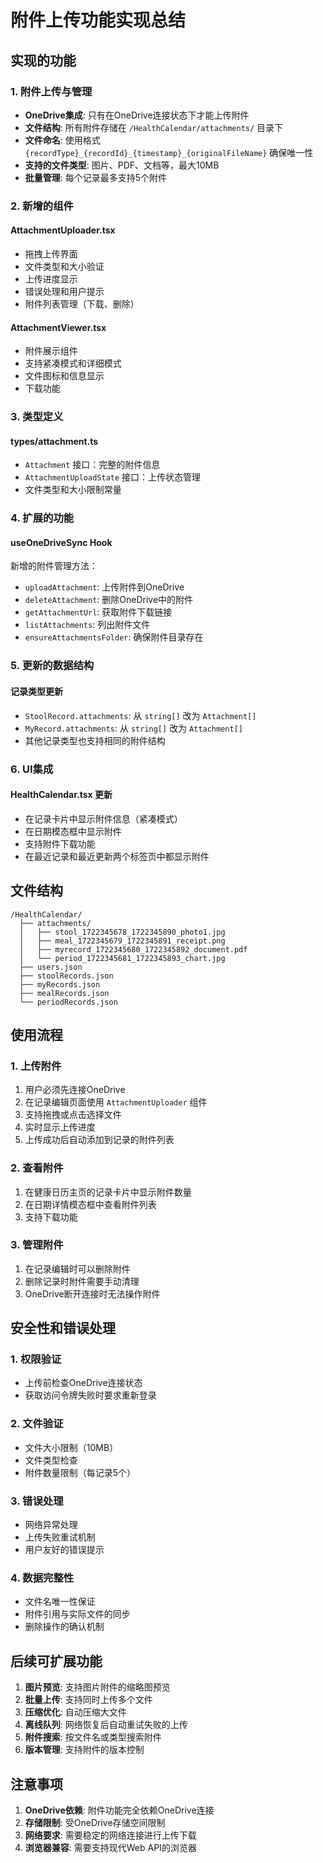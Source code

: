 # 附件上传功能实现总结

## 实现的功能

### 1. 附件上传与管理
- **OneDrive集成**: 只有在OneDrive连接状态下才能上传附件
- **文件结构**: 所有附件存储在 `/HealthCalendar/attachments/` 目录下
- **文件命名**: 使用格式 `{recordType}_{recordId}_{timestamp}_{originalFileName}` 确保唯一性
- **支持的文件类型**: 图片、PDF、文档等，最大10MB
- **批量管理**: 每个记录最多支持5个附件

### 2. 新增的组件

#### AttachmentUploader.tsx
- 拖拽上传界面
- 文件类型和大小验证
- 上传进度显示
- 错误处理和用户提示
- 附件列表管理（下载、删除）

#### AttachmentViewer.tsx
- 附件展示组件
- 支持紧凑模式和详细模式
- 文件图标和信息显示
- 下载功能

### 3. 类型定义

#### types/attachment.ts
- `Attachment` 接口：完整的附件信息
- `AttachmentUploadState` 接口：上传状态管理
- 文件类型和大小限制常量

### 4. 扩展的功能

#### useOneDriveSync Hook
新增的附件管理方法：
- `uploadAttachment`: 上传附件到OneDrive
- `deleteAttachment`: 删除OneDrive中的附件
- `getAttachmentUrl`: 获取附件下载链接
- `listAttachments`: 列出附件文件
- `ensureAttachmentsFolder`: 确保附件目录存在

### 5. 更新的数据结构

#### 记录类型更新
- `StoolRecord.attachments`: 从 `string[]` 改为 `Attachment[]`
- `MyRecord.attachments`: 从 `string[]` 改为 `Attachment[]`
- 其他记录类型也支持相同的附件结构

### 6. UI集成

#### HealthCalendar.tsx 更新
- 在记录卡片中显示附件信息（紧凑模式）
- 在日期模态框中显示附件
- 支持附件下载功能
- 在最近记录和最近更新两个标签页中都显示附件

## 文件结构

```
/HealthCalendar/
  ├── attachments/
  │   ├── stool_1722345678_1722345890_photo1.jpg
  │   ├── meal_1722345679_1722345891_receipt.png
  │   ├── myrecord_1722345680_1722345892_document.pdf
  │   └── period_1722345681_1722345893_chart.jpg
  ├── users.json
  ├── stoolRecords.json
  ├── myRecords.json
  ├── mealRecords.json
  └── periodRecords.json
```

## 使用流程

### 1. 上传附件
1. 用户必须先连接OneDrive
2. 在记录编辑页面使用 `AttachmentUploader` 组件
3. 支持拖拽或点击选择文件
4. 实时显示上传进度
5. 上传成功后自动添加到记录的附件列表

### 2. 查看附件
1. 在健康日历主页的记录卡片中显示附件数量
2. 在日期详情模态框中查看附件列表
3. 支持下载功能

### 3. 管理附件
1. 在记录编辑时可以删除附件
2. 删除记录时附件需要手动清理
3. OneDrive断开连接时无法操作附件

## 安全性和错误处理

### 1. 权限验证
- 上传前检查OneDrive连接状态
- 获取访问令牌失败时要求重新登录

### 2. 文件验证
- 文件大小限制（10MB）
- 文件类型检查
- 附件数量限制（每记录5个）

### 3. 错误处理
- 网络异常处理
- 上传失败重试机制
- 用户友好的错误提示

### 4. 数据完整性
- 文件名唯一性保证
- 附件引用与实际文件的同步
- 删除操作的确认机制

## 后续可扩展功能

1. **图片预览**: 支持图片附件的缩略图预览
2. **批量上传**: 支持同时上传多个文件
3. **压缩优化**: 自动压缩大文件
4. **离线队列**: 网络恢复后自动重试失败的上传
5. **附件搜索**: 按文件名或类型搜索附件
6. **版本管理**: 支持附件的版本控制

## 注意事项

1. **OneDrive依赖**: 附件功能完全依赖OneDrive连接
2. **存储限制**: 受OneDrive存储空间限制
3. **网络要求**: 需要稳定的网络连接进行上传下载
4. **浏览器兼容**: 需要支持现代Web API的浏览器
